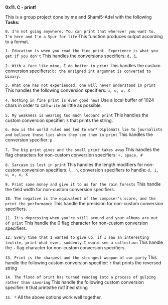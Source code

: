 **0x11. C - printf** 

This is a group project done by me and Shami5-Adel with the following **Tasks:**

`0. I'm not going anywhere. You can print that wherever you want to. I'm here and I'm a Spur for life`
This function produces output according to a format.

`1. Education is when you read the fine print. Experience is what you get if you don't`
This handles the conversions specifiers: `d, i`.

`2. With a face like mine, I do better in print`
This handles the custom conversion specifiers: `b: the unsigned int argumnet is converted to binary`.

`3. What one has not experienced, one will never understand in print`
This handles the following conversion specifiers: `u, o, x, X`

`4. Nothing in fine print is ever good news`
Use a local buffer of 1024 chars in order to call `write` as little as possible.

`5. My weakness is wearing too much leopard print`
This handles the custom conversion specifier: `S` that prints the string.

`6. How is the world ruled and led to war? Diplomats lie to journalists and believe these lies when they see them in print`
This handles the conversion specifier: `p`

`7. The big print gives and the small print takes away`
This handles the flag characters for non-custom conversion specifiers: `+, space, #`

`8. Sarcasm is lost in print`
This handles the  length modifiers for non-custom conversion specifiers: `l, h`, conversion specifiers to handle: `d, i, u, o, x, X`

`9. Print some money and give it to us for the rain forests`
This handle the field width for non-custom conversion specifiers.

`10. The negative is the equivalent of the composer's score, and the print the performance`
This handle the precision for non-custom conversion specifiers.

`11. It's depressing when you're still around and your albums are out of print`
This handle the 0 flag character for non-custom conversion specifiers.

`12. Every time that I wanted to give up, if I saw an interesting textile, print what ever, suddenly I would see a collection`
This handle the `-` flag character for non-custom conversion specifiers.

`13. Print is the sharpest and the strongest weapon of our party`
This handle the following custom conversion specifier: `r` that prints the reversed string

`14. The flood of print has turned reading into a process of gulping rather than savoring`
This handle the following custom conversion specifier: `R` that printsthe rot13'ed string

`15. *`
All the above options work well together.
